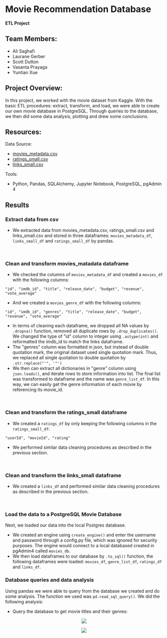 # Movie Recommendation Database
**ETL Project**

## Team Members:
* Ali Saghafi
* Laurane Gerber
* Scott Dutton
* Vasanta Prayaga
* Yuntian Xue

## Project Overview: 
In this project, we worked with the movie dataset from Kaggle. With the basic ETL procedures: extract, transform, and load, we were able to create our own movie database in PostgreSQL. Through queries to the database, we then did some data analysis, plotting and drew some conclusions. 

## Resources:

Data Source:
* [movies_metadata.csv](https://www.kaggle.com/datasets/rounakbanik/the-movies-dataset?select=movies_metadata.csv)
* [ratings_small.csv](https://www.kaggle.com/datasets/rounakbanik/the-movies-dataset?select=ratings_small.csv)
* [links_small.csv](https://www.kaggle.com/datasets/rounakbanik/the-movies-dataset?select=links_small.csv)

Tools: 
- Python, Pandas, SQLAlchemy, Jupyter Notebook, PostgreSQL, pgAdmin 4

## Results

### Extract data from csv
* We extracted data from movies_metadata.csv, ratings_small.csv and links_small.csv and stored in three dataframes: ```movies_metadata_df```, ```links_small_df``` and ```ratings_small_df``` by pandas. 
<br/>

### Clean and transform movies_matadata dataframe
* We checked the columns of ```movies_metadata_df``` and created a ```movies_df``` with the following columns: 
```
"id", "imdb_id", "title", "release_date", "budget", "revenue", "vote_average"
```
* And we created a ```movies_genre_df``` with the following columns: 
```
"id", "imdb_id", "genres", "title", "release_date", "budget", "revenue", "vote_average"
```
* In terms of cleaning each dataframe, we dropped all NA values by ```.dropna()``` function, removed all duplicate rows by ```.drop_duplicates()```. We changed the type of "id" column to integer using ```.astype(int)``` and reformatted the imdb_id to match the links dataframe.
* The "genres" column was formatted in json, but instead of double quotation mark, the original dataset used single quotation mark. Thus, we replaced all single quotation to double quotation by ```.str.replace("'", '"') ```
* We then can extract all dictionaries in "genre" column using ```json.loads()```, and iterate rows to store information into list. The final list was transformed to dataframe and the name was ```genre_list_df```. In this way, we can easily get the genre information of each movie by referencing its movie_id. 

<br/>

### Clean and transform the ratings_small dataframe
* We created a ```ratings_df``` by only keeping the following columns in the ```ratings_small_df```:
```
"userId", "movieId", "rating"
```
* We performed similar data cleaning procedures as described in the previous section.

<br/>

### Clean and transform the links_small dataframe
* We created a ```links_df``` and performed similar data cleaning procedures as described in the previous section.

<br/>

### Load the data to a PostgreSQL Movie Database
Next, we loaded our data into the local Postgres database. 
* We created an engine using ```create_engine()``` and enter the username and password through a config.py file, which was ignored for security purposes. The engine would connect to a local databased created in pgAdmin4 called ```movies_db```.
* We then load dataframes to our database by ```.to_sql()``` function, the following dataframes were loaded: ```movies_df```, ```genre_list_df```, ```ratings_df``` and ```links_df```.

### Database queries and data analysis
Using pandas we were able to query from the database we created and do some analysis. The function we used was ```pd.read_sql_query()```. We did the following analysis:
* Query the database to get movie titles and their genres:




<p align="center">
  <img src="https://user-images.githubusercontent.com/68669675/93714176-9c6dec00-fb26-11ea-976c-c7d21e2fee0b.png"> 
</p>
<p align="center">
  <img src="https://user-images.githubusercontent.com/68669675/93714179-9d9f1900-fb26-11ea-815d-d14fee9755a4.png"> 
</p>
<br/>
